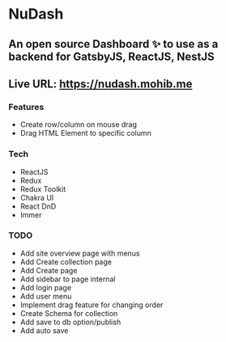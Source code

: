 # NuDash

## An open source Dashboard ✨ to use as a backend for GatsbyJS, ReactJS, NestJS

## Live URL: https://nudash.mohib.me

### Features

- Create row/column on mouse drag
- Drag HTML Element to specific column

### Tech

- ReactJS
- Redux
- Redux Toolkit
- Chakra UI
- React DnD
- Immer

### TODO

- Add site overview page with menus
- Add Create collection page
- Add Create page
- Add sidebar to page internal
- Add login page
- Add user menu
- Implement drag feature for changing order
- Create Schema for collection
- Add save to db option/publish
- Add auto save
